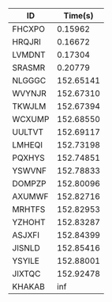 |ID|Time(s)|
|-|-|
|FHCXPO|0.15962|
|HRQJRI|0.16672|
|LVMDNT|0.17304|
|SRASMR|0.20779|
|NLGGGC|152.65141|
|WVYNJR|152.67310|
|TKWJLM|152.67394|
|WCXUMP|152.68550|
|UULTVT|152.69117|
|LMHEQI|152.73198|
|PQXHYS|152.74851|
|YSWVNF|152.78833|
|DOMPZP|152.80096|
|AXUMWF|152.82716|
|MRHTFS|152.82953|
|YZHOHT|152.83287|
|ASJXFI|152.84399|
|JISNLD|152.85416|
|YSYILE|152.88001|
|JIXTQC|152.92478|
|KHAKAB|inf|
